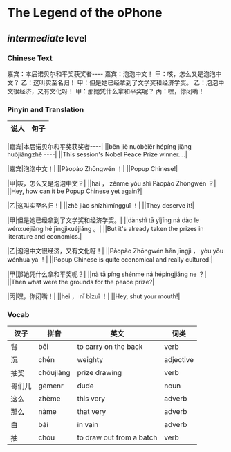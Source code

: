 # The Legend of the oPhone
## *intermediate* level

### Chinese Text
嘉宾：本届诺贝尔和平奖获奖者----
嘉宾：泡泡中文！
甲：咳，怎么又是泡泡中文？
乙：这叫实至名归！
甲：但是她已经拿到了文学奖和经济学奖。
乙：泡泡中文很经济，又有文化呀！
甲：那她凭什么拿和平奖呢？
丙：嘿，你闭嘴！

### Pinyin and Translation
|说人|句子|
|----|----|

|嘉宾|本届诺贝尔和平奖获奖者----|
||běn jiè nuòbèiěr hépíng jiǎng huòjiǎngzhě ----|
||This session's Nobel Peace Prize winner....|

|嘉宾|泡泡中文！|
||Pàopào Zhōngwén ！|
||Popup Chinese!|

|甲|咳，怎么又是泡泡中文？|
||hai ， zěnme yòu shì Pàopào Zhōngwén ？|
||Hey, how can it be Popup Chinese yet again?|

|乙|这叫实至名归！|
||zhè jiào shízhìmíngguī ！|
||They deserve it!|

|甲|但是她已经拿到了文学奖和经济学奖。|
||dànshì tā yǐjīng ná dào le wénxuéjiǎng hé jīngjìxuéjiǎng 。|
||But it's already taken the prizes in literature and economics.|

|乙|泡泡中文很经济，又有文化呀！|
||Pàopào Zhōngwén hěn jīngjì ， yòu yǒu wénhuà yā ！|
||Popup Chinese is quite economical and really cultured!|

|甲|那她凭什么拿和平奖呢？|
||nà tā píng shénme ná hépíngjiǎng ne ？|
||Then what were the grounds for the peace prize?|

|丙|嘿，你闭嘴！|
||hei ， nǐ bìzuǐ ！|
||Hey, shut your mouth!|
### Vocab
|汉子|拼音|英文|词类|
|----|----|----|----|
|背|bēi|to carry on the back|verb|
|沉|chén|weighty|adjective|
|抽奖|chōujiǎng|prize drawing|verb|
|哥们儿|gēmenr|dude|noun|
|这么|zhème|this very|adverb|
|那么|nàme|that very|adverb|
|白|bái|in vain|adverb|
|抽|chōu|to draw out from a batch|verb|
